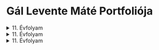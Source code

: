 # Gál Levente Máté Portfoliója

<details><summary>11. Évfolyam</summary>
<p>

## 11. évfolyamon készített projektek:

Projekt 01 [Mini Tesla Tekercs](https://sandorpeteer.github.io/portfolio/11/projekt01). 

Projekt 02 [Vezeték nélküli LED meghajtó](https://sandorpeteer.github.io/portfolio/11/projekt02).

</p>
</details>

<details><summary>11. Évfolyam</summary>
<p>

## 12. évfolyamon készített projektek:

Projekt [01](https://sandorpeteer.github.io/portfolio/12/).

Projekt [02](https://sandorpeteer.github.io/portfolio/12/).

Projekt [03](https://sandorpeteer.github.io/portfolio/12/).

</p>
</details>

<details><summary>11. Évfolyam</summary>
<p>

## 13. évfolyamon készített projektek:

Projekt [01](https://sandorpeteer.github.io/portfolio/12/).

Projekt [02](https://sandorpeteer.github.io/portfolio/12/).

Projekt [03](https://sandorpeteer.github.io/portfolio/12/).

</p>
</details>